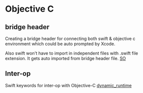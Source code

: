 # Objective C 


##  bridge header

 Creating a bridge header for connecting both swift & objective c environment which could be auto prompted by Xcode.
 
 Also swift won’t have to import in independent files with .swift file extension. It gets auto imported from bridge header file.
 [SO](https://stackoverflow.com/questions/24002369/how-do-i-call-objective-c-code-from-swift?)


## Inter-op

Swift keywords for inter-op with Objective-C
[dynamic_runtime](dynamic_runtime.md)